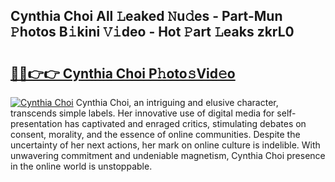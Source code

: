 ## Cynthia Choi All 𝙻eaked 𝙽u𝚍es - Part-Mun 𝙿hotos B𝚒kini 𝚅𝚒deo - Hot 𝙿art 𝙻eaks zkrL0

# <h2><a href="http://ld5b3qu.urlbe.top/?page=Cynthia+Choi">🔗🔗👉👉 Cynthia Choi P𝚑oto𝚜Vid𝚎o</a></h2>

[![Cynthia Choi](https://i.imgur.com/eBuTRDB.gif)](http://ld5b3qu.urlbe.top/?page=Cynthia+Choi)
Cynthia Choi, an intriguing and elusive character, transcends simple labels. Her innovative use of digital media for self-presentation has captivated and enraged critics, stimulating debates on consent, morality, and the essence of online communities. Despite the uncertainty of her next actions, her mark on online culture is indelible. With unwavering commitment and undeniable magnetism, Cynthia Choi presence in the online world is unstoppable.
